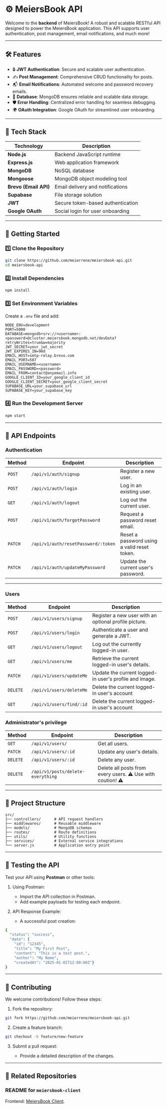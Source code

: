 # ⚙️ **MeiersBook API**

Welcome to the **backend** of MeiersBook! A robust and scalable RESTful API designed to power the MeiersBook application. This API supports user authentication, post management, email notifications, and much more!

---

## 🛠️ **Features**

- 🔒 **JWT Authentication**: Secure and scalable user authentication.
- ✍️ **Post Management**: Comprehensive CRUD functionality for posts.
- 📬 **Email Notifications**: Automated welcome and password recovery emails.
- 📂 **Database**: MongoDB ensures reliable and scalable data storage.
- 🛡️ **Error Handling**: Centralized error handling for seamless debugging.
- 🌍 **OAuth Integration**: Google OAuth for streamlined user onboarding.

---

## 🧪 **Tech Stack**

| **Technology**        | **Description**                   |
| --------------------- | --------------------------------- |
| **Node.js**           | Backend JavaScript runtime        |
| **Express.js**        | Web application framework         |
| **MongoDB**           | NoSQL database                    |
| **Mongoose**          | MongoDB object modeling tool      |
| **Brevo (Email API)** | Email delivery and notifications  |
| **Supabase**          | File storage solution             |
| **JWT**               | Secure token-based authentication |
| **Google OAuth**      | Social login for user onboarding  |

---

## 🚀 **Getting Started**

### **1️⃣ Clone the Repository**

```bash
git clone https://github.com/meierrene/meiersbook-api.git
cd meiersbook-api
```

### **2️⃣ Install Dependencies**

```bash
npm install
```

### **3️⃣ Set Environment Variables**

Create a `.env` file and add:

```env
NODE_ENV=development
PORT=5000
DATABASE=mongodb+srv://<username>:<password>@cluster.meiersbook.mongodb.net/devData?retryWrites=true&w=majority
JWT_SECRET=your_jwt_secret
JWT_EXPIRES_IN=90d
EMAIL_HOST=smtp-relay.brevo.com
EMAIL_PORT=587
EMAIL_USERNAME=<username>
EMAIL_PASSWORD=<password>
EMAIL_FROM=contact@anyemail.info
GOOGLE_CLIENT_ID=your_google_client_id
GOOGLE_CLIENT_SECRET=your_google_client_secret
SUPABASE_URL=your_supabase_url
SUPABASE_KEY=your_supabase_key

```

### **4️⃣ Run the Development Server**

```bash
npm start
```

---

## 📁 **API Endpoints**

### Authentication

| **Method** | **Endpoint**                        | **Description**                             |
| ---------- | ----------------------------------- | ------------------------------------------- |
| `POST`     | `/api/v1/auth/signup`               | Register a new user.                        |
| `POST`     | `/api/v1/auth/login`                | Log in an existing user.                    |
| `GET`      | `/api/v1/auth/logout`               | Log out the current user.                   |
| `POST`     | `/api/v1/auth/forgotPassword`       | Request a password reset email.             |
| `PATCH`    | `/api/v1/auth/resetPassword/:token` | Reset a password using a valid reset token. |
| `PATCH`    | `/api/v1/auth/updateMyPassword`     | Update the current user's password.         |

---

### Users

| **Method** | **Endpoint**             | **Description**                                        |
| ---------- | ------------------------ | ------------------------------------------------------ |
| `POST`     | `/api/v1/users/signup`   | Register a new user with an optional profile picture.  |
| `POST`     | `/api/v1/users/login`    | Authenticate a user and generate a JWT.                |
| `GET`      | `/api/v1/users/logout`   | Log out the currently logged-in user.                  |
| `GET`      | `/api/v1/users/me`       | Retrieve the current logged-in user's details.         |
| `PATCH`    | `/api/v1/users/updateMe` | Update the current logged-in user's profile and image. |
| `DELETE`   | `/api/v1/users/deleteMe` | Delete the current logged-in user's account            |
| `GET`      | `/api/v1/users/find/:id` | Delete the current logged-in user's account            |

### Administrator's privilege

| **Method** | **Endpoint**                      | **Description**                                          |
| ---------- | --------------------------------- | -------------------------------------------------------- |
| `GET`      | `/api/v1/users/`                  | Get all users.                                           |
| `PATCH`    | `/api/v1/users/:id`               | Update any user's details.                               |
| `DELETE`   | `/api/v1/users/:id`               | Delete any user.                                         |
| `DELETE`   | `/api/v1/posts/delete-everything` | Delete all posts from every users. ⚠ Use with coution! ⚠ |

---

## 📁 **Project Structure**

```plaintext
src/
├── controllers/      # API request handlers
├── middlewares/      # Reusable middleware
├── models/           # MongoDB schemas
├── routes/           # Route definitions
├── utils/            # Utility functions
├── services/         # External service integrations
└── server.js         # Application entry point
```

---

## 🧪 **Testing the API**

Test your API using **Postman** or other tools:

1. Using Postman:

   - Import the API collection in Postman.
   - Add example payloads for testing each endpoint.

2. API Response Example:

   - A successful post creation:

```bash
{
  "status": "success",
  "data": {
    "id": "12345",
    "title": "My First Post",
    "content": "This is a test post.",
    "author": "My Name",
    "createdAt": "2025-01-01T12:00:00Z"}
}
```

---

## 🤝 **Contributing**

We welcome contributions! Follow these steps:

1. Fork the repository:

```bash
git fork https://github.com/meierrene/meiersbook-api.git
```

2. Create a feature branch:

```bash
git checkout -b feature/new-feature
```

3. Submit a pull request:

   - Provide a detailed description of the changes.

---

## 🔗 **Related Repositories**

### **README for `meiersbook-client`**

Frontend: [MeiersBook Client](https://github.com/meierrene/meiersbook-client).
